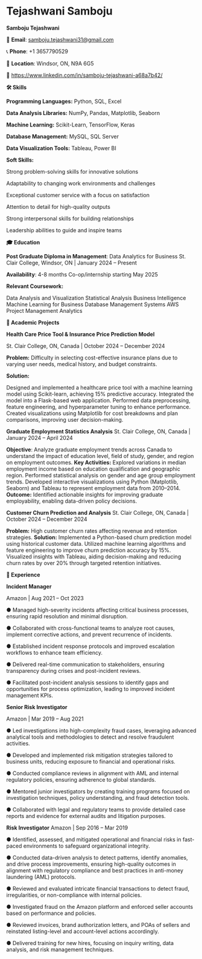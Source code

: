 # Tejashwani Samboju 


**Samboju Tejashwani**

📧 **Email**: samboju.tejashwani31@gmail.com

📞 **Phone**: +1 3657790529

📍 **Location**: Windsor, ON, N9A 6G5

🔗 https://www.linkedin.com/in/samboju-tejashwani-a68a7b42/

**🛠 Skills**

**Programming Languages:** Python, SQL, Excel

**Data Analysis Libraries:** NumPy, Pandas, Matplotlib, Seaborn

**Machine Learning:** Scikit-Learn, TensorFlow, Keras

**Database Management:** MySQL, SQL Server

**Data Visualization Tools:** Tableau, Power BI


**Soft Skills:**

Strong problem-solving skills for innovative solutions

Adaptability to changing work environments and challenges

Exceptional customer service with a focus on satisfaction

Attention to detail for high-quality outputs

Strong interpersonal skills for building relationships

Leadership abilities to guide and inspire teams

**🎓 Education**

**Post Graduate Diploma in Management**: Data Analytics for Business
St. Clair College, Windsor, ON | January 2024 – Present

**Availability**: 4-8 months Co-op/internship starting May 2025

**Relevant Coursework:**

Data Analysis and Visualization
Statistical Analysis
Business Intelligence
Machine Learning for Business
Database Management Systems
AWS
Project Management Analytics

**📂 Academic Projects**

**Health Care Price Tool & Insurance Price Prediction Model**

St. Clair College, ON, Canada | October 2024 – December 2024

**Problem:** Difficulty in selecting cost-effective insurance plans due to varying user needs, medical history, and budget constraints.

**Solution:**

Designed and implemented a healthcare price tool with a machine learning model using Scikit-learn, achieving 15% predictive accuracy.
Integrated the model into a Flask-based web application.
Performed data preprocessing, feature engineering, and hyperparameter tuning to enhance performance.
Created visualizations using Matplotlib for cost breakdowns and plan comparisons, improving user decision-making.

**Graduate Employment Statistics Analysis**
St. Clair College, ON, Canada | January 2024 – April 2024

**Objective**: Analyze graduate employment trends across Canada to understand the impact of education level, field of study, gender, and region on employment outcomes.
**Key Activities:**
Explored variations in median employment income based on education qualification and geographic region.
Performed statistical analysis on gender and age group employment trends.
Developed interactive visualizations using Python (Matplotlib, Seaborn) and Tableau to represent employment data from 2010–2014.
**Outcome:** Identified actionable insights for improving graduate employability, enabling data-driven policy decisions.

**Customer Churn Prediction and Analysis**
St. Clair College, ON, Canada | October 2024 – December 2024

**Problem:** High customer churn rates affecting revenue and retention strategies.
**Solution:**
Implemented a Python-based churn prediction model using historical customer data.
Utilized machine learning algorithms and feature engineering to improve churn prediction accuracy by 15%.
Visualized insights with Tableau, aiding decision-making and reducing churn rates by over 20% through targeted retention initiatives.

**💼 Experience**

**Incident Manager**

Amazon | Aug 2021 – Oct 2023 

● Managed high-severity incidents affecting critical business processes, ensuring rapid resolution 
and minimal disruption. 

● Collaborated with cross-functional teams to analyze root causes, implement corrective actions, 
and prevent recurrence of incidents. 

● Established incident response protocols and improved escalation workflows to enhance team 
efficiency. 

● Delivered real-time communication to stakeholders, ensuring transparency during crises and 
post-incident reviews. 

● Facilitated post-incident analysis sessions to identify gaps and opportunities for process 
optimization, leading to improved incident management KPIs. 

**Senior Risk Investigator**

Amazon | Mar 2019 – Aug 2021 

● Led investigations into high-complexity fraud cases, leveraging advanced analytical tools and 
methodologies to detect and resolve fraudulent activities. 

● Developed and implemented risk mitigation strategies tailored to business units, reducing 
exposure to financial and operational risks. 

● Conducted compliance reviews in alignment with AML and internal regulatory policies, ensuring 
adherence to global standards. 

● Mentored junior investigators by creating training programs focused on investigation techniques, 
policy understanding, and fraud detection tools. 

● Collaborated with legal and regulatory teams to provide detailed case reports and evidence for 
external audits and litigation purposes. 

**Risk Investigator**
Amazon | Sep 2016 – Mar 2019 

● Identified, assessed, and mitigated operational and financial risks in fast-paced environments to 
safeguard organizational integrity. 

● Conducted data-driven analysis to detect patterns, identify anomalies, and drive process 
improvements, ensuring high-quality outcomes in alignment with regulatory compliance and best 
practices in anti-money laundering (AML) protocols. 

● Reviewed and evaluated intricate financial transactions to detect fraud, irregularities, or 
non-compliance with internal policies. 

● Investigated fraud on the Amazon platform and enforced seller accounts based on performance 
and policies. 

● Reviewed invoices, brand authorization letters, and POAs of sellers and reinstated listing-level 
and account-level actions accordingly. 

● Delivered training for new hires, focusing on inquiry writing, data analysis, and risk management 
techniques. 
